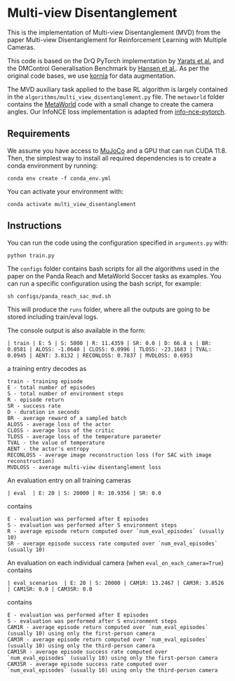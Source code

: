 # Multi-view Disentanglement

This is the implementation of Multi-view Disentanglement (MVD) from the paper Multi-view Disentanglement for Reinforcement Learning with Multiple Cameras.

This code is based on the DrQ PyTorch implementation by [Yarats et al.](https://github.com/denisyarats/drq) 
and the DMControl Generalisation Benchmark by [Hansen et al.](https://github.com/nicklashansen/dmcontrol-generalization-benchmark). As per the original code bases, 
we use [kornia](https://github.com/kornia/kornia) for data augmentation.

The MVD auxiliary task applied to the base RL algorithm is largely contained in the `algorithms/multi_view_disentanglement.py` 
file. The `metaworld` folder contains the [MetaWorld](https://github.com/Farama-Foundation/Metaworld) code with a small change to create the camera angles. Our InfoNCE loss implementation is adapted from [info-nce-pytorch](https://github.com/RElbers/info-nce-pytorch).

## Requirements
We assume you have access to [MuJoCo](https://github.com/openai/mujoco-py) and a GPU that can run CUDA 11.8. 
Then, the simplest way to install all required dependencies is to create a conda environment by running:
```(python)
conda env create -f conda_env.yml
```
You can activate your environment with:
```(python)
conda activate multi_view_disentanglement
```

## Instructions
You can run the code using the configuration specified in `arguments.py` with:
```(python)
python train.py
```

The `configs` folder contains bash scripts for all the algorithms used in the paper 
on the Panda Reach and MetaWorld Soccer tasks as examples. You can run a specific configuration using the 
bash script, for example:
```(python)
sh configs/panda_reach_sac_mvd.sh
```

This will produce the `runs` folder, where all the outputs are going to be stored including train/eval logs.


The console output is also available in the form:
```
| train | E: 5 | S: 5000 | R: 11.4359 | SR: 0.0 | D: 66.8 s | BR: 0.0581 | ALOSS: -1.0640 | CLOSS: 0.0996 | TLOSS: -23.1683 | TVAL: 0.0945 | AENT: 3.8132 | RECONLOSS: 0.7837 | MVDLOSS: 0.6953
```
a training entry decodes as
```
train - training episode
E - total number of episodes
S - total number of environment steps
R - episode return
SR - success rate
D - duration in seconds
BR - average reward of a sampled batch
ALOSS - average loss of the actor
CLOSS - average loss of the critic
TLOSS - average loss of the temperature parameter
TVAL - the value of temperature
AENT - the actor's entropy
RECONLOSS - average image reconstruction loss (for SAC with image reconstruction)
MVDLOSS - average multi-view disentanglement loss
```
An evaluation entry on all training cameras
```
| eval  | E: 20 | S: 20000 | R: 10.9356 | SR: 0.0
```
contains
```
E - evaluation was performed after E episodes
S - evaluation was performed after S environment steps
R - average episode return computed over `num_eval_episodes` (usually 10)
SR - average episode success rate computed over `num_eval_episodes` (usually 10)
```
An evaluation on each individual camera (when `eval_on_each_camera=True`) contains
```
| eval_scenarios  | E: 20 | S: 20000 | CAM1R: 13.2467 | CAM3R: 3.8526 | CAM1SR: 0.0 | CAM3SR: 0.0
```
contains
```
E - evaluation was performed after E episodes
S - evaluation was performed after S environment steps
CAM1R - average episode return computed over `num_eval_episodes` (usually 10) using only the first-person camera
CAM3R - average episode return computed over `num_eval_episodes` (usually 10) using only the third-person camera
CAM1SR - average episode success rate computed over `num_eval_episodes` (usually 10) using only the first-person camera
CAM3SR - average episode success rate computed over `num_eval_episodes` (usually 10) using only the third-person camera
```